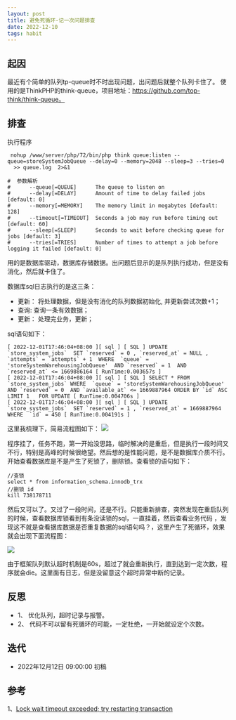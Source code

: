 ```yaml
---
layout: post 
title: 避免死循环-记一次问题排查
date: 2022-12-10 
tags: habit
---
```


## 起因

最近有个简单的队列tp-queue时不时出现问题，出问题后就整个队列卡住了。
使用的是ThinkPHP的think-queue，项目地址：https://github.com/top-think/think-queue。

## 排查

执行程序
```
 nohup /www/server/php/72/bin/php think queue:listen --queue=storeSystemJobQueue --delay=0 --memory=2048 --sleep=3 --tries=0
  >> queue.log  2>&1

#  参数解析  
#      --queue[=QUEUE]      The queue to listen on
#      --delay[=DELAY]      Amount of time to delay failed jobs [default: 0]
#      --memory[=MEMORY]    The memory limit in megabytes [default: 128]
#      --timeout[=TIMEOUT]  Seconds a job may run before timing out [default: 60]
#      --sleep[=SLEEP]      Seconds to wait before checking queue for jobs [default: 3]
#      --tries[=TRIES]      Number of times to attempt a job before logging it failed [default: 0]
```

用的是数据库驱动，数据库存储数据。出问题后显示的是队列执行成功，但是没有消化，然后就卡住了。

数据库sql日志执行的是这三条：

- 更新： 将处理数据，但是没有消化的队列数据初始化, 并更新尝试次数+1；
- 查询:  查询一条有效数据；
- 更新： 处理完业务，更新；

sql语句如下：
```
[ 2022-12-01T17:46:04+08:00 ][ sql ] [ SQL ] UPDATE `store_system_jobs`  SET `reserved` = 0 , `reserved_at` = NULL , `attempts` = `attempts` + 1  WHERE  `queue` = 'storeSystemWarehousingJobQueue'  AND `reserved` = 1  AND `reserved_at` <= 1669886164 [ RunTime:0.003657s ]
[ 2022-12-01T17:46:04+08:00 ][ sql ] [ SQL ] SELECT * FROM `store_system_jobs` WHERE  `queue` = 'storeSystemWarehousingJobQueue'  AND `reserved` = 0  AND `available_at` <= 1669887964 ORDER BY `id` ASC LIMIT 1   FOR UPDATE [ RunTime:0.004706s ]
[ 2022-12-01T17:46:04+08:00 ][ sql ] [ SQL ] UPDATE `store_system_jobs`  SET `reserved` = 1 , `reserved_at` = 1669887964  WHERE  `id` = 450 [ RunTime:0.004191s ]
```

这里我梳理下，简易流程图如下：
![](https://img.zzhpeng.cn/queue%400.png)

程序挂了，任务不跑，第一开始没思路，临时解决的是重启，但是执行一段时间又不行，特别是高峰的时候很绝望。然后想的是性能问题，是不是数据库介质不行。
开始查看数据库是不是产生了死锁了，删除锁。查看锁的语句如下：
```
//查锁
select * from information_schema.innodb_trx
//删锁 id
kill 738178711
```

然后又可以了。又过了一段时间，还是不行。只能重新排查，突然发现在重启队列的时候，查看数据库锁看到有条没读锁的sql，一直挂着，然后查看业务代码
，发现这不就是查看据库数据是否重复数据的sql语句吗？，这里产生了死循环，效果就会出现下面流程图：

![](https://img.zzhpeng.cn/queue%401.png)

由于框架队列默认超时机制是60s，超过了就会重新执行，直到达到一定次数，程序就会die。这里面有日志，但是没留意这个超时异常中断的记录。

## 反思

- 1、 优化队列，超时记录与报警。
- 2、 代码不可以留有死循环的可能，一定杜绝，一开始就设定个次数。

## 迭代

* 2022年12月12日 09:00:00 初稿

## 参考

1、[Lock wait timeout exceeded; try restarting transaction](https://blog.csdn.net/java__project/article/details/100137526)